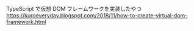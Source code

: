 TypeScript で仮想 DOM フレームワークを実装したやつ
https://kuroeveryday.blogspot.com/2018/11/how-to-create-virtual-dom-framework.html
